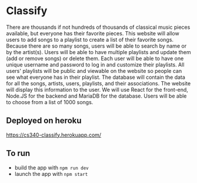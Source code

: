 # Classify
There are thousands if not hundreds of thousands of classical music pieces available, but everyone has their favorite pieces. This website will allow users to add songs to a playlist to create a list of their favorite songs. Because there are so many songs, users will be able to search by name or by the artist(s). Users will be able to have multiple playlists and update them (add or remove songs) or delete them. Each user will be able to have one unique username and password to log in and customize their playlists. All users' playlists will be public and viewable on the website so people can see what everyone has in their playlist.  The database will contain the data for all the songs, artists, users, playlists, and their associations. The website will display this information to the user. We will use React for the front-end, Node.JS for the backend and MariaDB for the database. Users will be able to choose from a list of 1000 songs.

## Deployed on heroku 
https://cs340-classify.herokuapp.com/

## To run
* build the app with `npm run dev`
* launch the app with `npm start`

